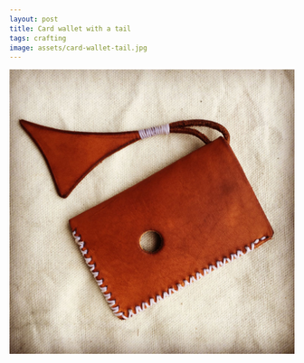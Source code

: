 ```yaml
---
layout: post
title: Card wallet with a tail
tags: crafting
image: assets/card-wallet-tail.jpg
---
```


![card-wallet-tail](assets/card-wallet-tail.jpg)